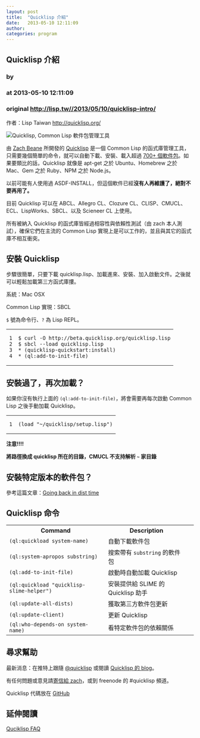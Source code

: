 ```yaml
---
layout: post
title:  "Quicklisp 介紹"
date:   2013-05-10 12:11:09
author: 
categories: program
---
```


## Quicklisp 介紹
### by 
### at 2013-05-10 12:11:09
### original <http://lisp.tw//2013/05/10/quicklisp-intro/>

<p><span>
作者：Lisp Taiwan
<span><a href="http://quicklisp.org/">http://quicklisp.org/</a></span>
</span></p>
<img src="http://lisp.tw/images/quicklisp.png" title="Quicklisp, Common Lisp 軟件包管理工具">

<span></span>

<p>由 <a href="http://www.xach.com/">Zach Beane</a> 所開發的 <a href="http://quicklisp.org/">Quicklisp</a> 是一個 Common Lisp 的函式庫管理工具，只需要幾個簡單的命令，就可以自動下載、安裝、載入超過 <a href="http://www.quicklisp.org/beta/releases.html">700+ 個軟件包</a>。如果要類比的話，Quicklisp 就像是 apt-get 之於 Ubuntu、Homebrew 之於 Mac、Gem 之於 Ruby、NPM 之於 Node.js。</p>
<p>以前可能有人使用過 ASDF-INSTALL，但這個軟件已經<strong>沒有人再維護了，絕對不要再用了。</strong></p>
<p>目前 Quicklisp 可以在 ABCL、Allegro CL、Clozure CL、CLISP、CMUCL、ECL、LispWorks、SBCL、以及 Scieneer CL 上使用。</p>
<p>所有被納入 Quicklisp 的函式庫皆經過相容性與依賴性測試（由 zach 本人測試），確保它們在主流的 Common Lisp 實現上是可以工作的，並且與其它的函式庫不相互衝突。</p>
<h2>安裝 Quicklisp</h2>
<p>步驟很簡單，只要下載 quicklisp.lisp、加載進來、安裝、加入啟動文件。之後就可以輕鬆加載第三方函式庫摟。</p>
<p>系統：Mac OSX</p>
<p>Common Lisp 實現：SBCL</p>
<p><code>$</code> 號為命令行、<code>?</code> 為 Lisp REPL。</p>
<table><tr><td><pre><code><div>1</div><div>2</div><div>3</div><div>4</div></code></pre></td><td><pre><code><div><span>$ </span>curl -<span>O</span> <span>http:</span>//beta.quicklisp.org/quicklisp.lisp</div><div><span>$ </span>sbcl --load quicklisp.lisp</div><div>* (quicklisp-<span>quickstart:</span>install)</div><div>* (<span>ql:</span>add-to-init-file)</div></code></pre></td></tr></table>

<h2>安裝過了，再次加載？</h2>
<p>如果你沒有執行上面的 <code>(ql:add-to-init-file)</code>，將會需要再每次啟動 Common Lisp 之後手動加載 Quicklisp。</p>
<table><tr><td><pre><code><div>1</div></code></pre></td><td><pre><code><div><span>(<span>load</span><span> <span>"~/quicklisp/setup.lisp"</span>)</span></span></div></code></pre></td></tr></table>

<p><strong>注意!!!!</strong></p>
<p><strong>將路徑換成 quicklisp 所在的目錄，CMUCL 不支持解析 <code>~</code> 家目錄</strong></p>
<h2>安裝特定版本的軟件包？</h2>
<p>參考這篇文章：<a href="http://blog.quicklisp.org/2011/08/going-back-in-dist-time.html">Going back in dist time</a></p>
<h2>Quicklisp 命令</h2>
<table>
  <tr>
    <th>Command</th><th>Description</th><th></th>
  </tr>
  <tr>
    <td><code>(ql:quickload system-name)</code></td><td>自動下載軟件包</td>
  </tr>
  <tr>
    <td><code>(ql:system-apropos substring)</code></td><td>搜索帶有 <code>substring</code> 的軟件包</td>
  </tr>
  <tr>
    <td><code>(ql:add-to-init-file)</code></td><td>啟動時自動加載 Quicklisp</td>
  </tr>
  <tr>
    <td><code>(ql:quickload &quot;quicklisp-slime-helper&quot;)</code></td><td>安裝提供給 SLIME 的 Quicklisp 助手</td>
  </tr>
  <tr>
    <td><code>(ql:update-all-dists)</code></td><td>獲取第三方軟件包更新</td>
  </tr>
  <tr>
    <td><code>(ql:update-client)</code></td><td>更新 Quicklisp</td>
  </tr>
  <tr>
    <td><code>(ql:who-depends-on system-name)</code></td><td>看特定軟件包的依賴關係</td>
  </tr>
</table>

<h2>尋求幫助</h2>
<p>最新消息：在推特上跟隨 <a href="http://twitter.com/quicklisp">@quicklisp</a> 或閱讀 <a href="http://blog.quicklisp.org/">Quicklisp 的 blog</a>。</p>
<p>有任何問題或意見請<a href="mailto:zach@quicklisp.org">寄信給 zach</a>，或到 freenode 的 #quicklisp 頻道。</p>
<p>Quicklisp 代碼放在 <a href="http://github.com/quicklisp/">GitHub</a></p>
<h2>延伸閱讀</h2>
<p><a href="http://www.quicklisp.org/beta/faq.html">Quciklisp FAQ</a></p>